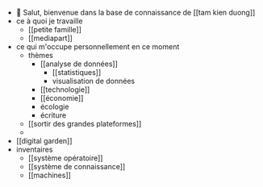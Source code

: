 - 👋 Salut, bienvenue dans la base de connaissance de [[tam kien duong]]
- ce à quoi je travaille
	- [[petite famille]]
	- [[mediapart]]
- ce qui m'occupe personnellement en ce moment
	- thèmes
		- [[analyse de données]]
			- [[statistiques]]
			- visualisation de données
		- [[technologie]]
		- [[économie]]
		- écologie
		- écriture
	- [[sortir des grandes plateformes]]
	-
- [[digital garden]]
- inventaires
	- [[système opératoire]]
	- [[système de connaissance]]
	- [[machines]]
